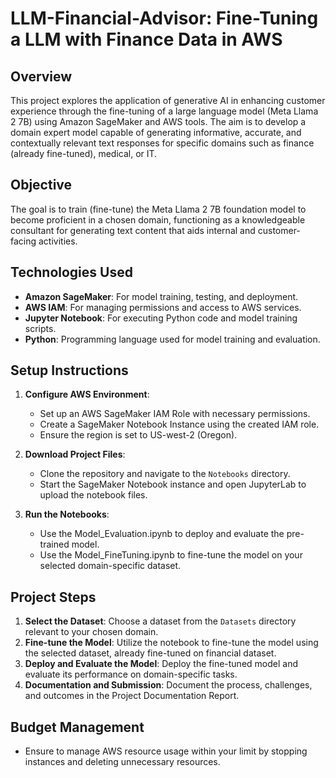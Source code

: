 ﻿# LLM-Financial-Advisor: Fine-Tuning a LLM with Finance Data in AWS

## Overview
This project explores the application of generative AI in enhancing customer experience through the fine-tuning of a large language model (Meta Llama 2 7B) using Amazon SageMaker and AWS tools. The aim is to develop a domain expert model capable of generating informative, accurate, and contextually relevant text responses for specific domains such as finance (already fine-tuned), medical, or IT.

## Objective
The goal is to train (fine-tune) the Meta Llama 2 7B foundation model to become proficient in a chosen domain, functioning as a knowledgeable consultant for generating text content that aids internal and customer-facing activities.

## Technologies Used
- **Amazon SageMaker**: For model training, testing, and deployment.
- **AWS IAM**: For managing permissions and access to AWS services.
- **Jupyter Notebook**: For executing Python code and model training scripts.
- **Python**: Programming language used for model training and evaluation.

## Setup Instructions
1. **Configure AWS Environment**:
   - Set up an AWS SageMaker IAM Role with necessary permissions.
   - Create a SageMaker Notebook Instance using the created IAM role.
   - Ensure the region is set to US-west-2 (Oregon).

2. **Download Project Files**:
   - Clone the repository and navigate to the `Notebooks` directory.
   - Start the SageMaker Notebook instance and open JupyterLab to upload the notebook files.

3. **Run the Notebooks**:
   - Use the Model_Evaluation.ipynb to deploy and evaluate the pre-trained model.
   - Use the Model_FineTuning.ipynb to fine-tune the model on your selected domain-specific dataset.

## Project Steps
1. **Select the Dataset**: Choose a dataset from the `Datasets` directory relevant to your chosen domain.
2. **Fine-tune the Model**: Utilize the notebook to fine-tune the model using the selected dataset, already fine-tuned on financial dataset.
3. **Deploy and Evaluate the Model**: Deploy the fine-tuned model and evaluate its performance on domain-specific tasks.
4. **Documentation and Submission**: Document the process, challenges, and outcomes in the Project Documentation Report.

## Budget Management
- Ensure to manage AWS resource usage within your limit by stopping instances and deleting unnecessary resources.

